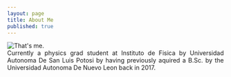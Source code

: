 ```yaml
---
layout: page
title: About Me
published: true
---
```

<img alt="That's me." src="/blog/img/Omar.jpg">

<div style="text-align: justify">Currently a physics grad student at Instituto de Fisica by Universidad Autonoma De San Luis Potosi by having previously aquired a B.Sc. by the Universidad Autonoma De Nuevo Leon back in 2017.</div>
